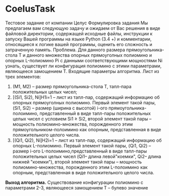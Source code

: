 # CoelusTask
Тестовое задание от компании Целус 
 Формулировка задания
Мы предлагаем вам следующую задачу и ожидаем от Вас решения в виде файловой
директории, содержащей исходные файлы, инструкции к запуску Вашей
программы на языке Python (3.4 +) и комментарии, относящиеся к логике вашей
программы, оценить его сложность и затраченную память.
Проблема. Для данного размера прямоугольника-стола T и данного множества
опорных прямоуголных полиомино и опорных L-полиомино Pi с данными
соответствующими мощностями Ni узнать, существует ли конфигурация полиомино с этими параметрами, являющееся замощением T.
Входящие параметры алгоритма. Лист из трех элементов:
1. (M1, M2) – размер прямоугольника-стола T, тапл-пара положительных
целых чисел;
2. [(Si1, Si2), Ni]H1i=1 – лист из тапл-пар, содержащий информацию об опорных
прямоуголных полиомино. Первый элемент такой пары, (Si1, Si2) – размер (ширина
с высотой) i-ого прямоугольника-полоимино, представленный в виде тапл-пары
положительных целых чисел с условием Si1 ≥ Si2, второй элемент такой пары –
мощность полиомино-множества, порожденного этим прямоугольником-полоимино как опорным, представленная в виде положительного целого числа.
3. [(Qi1, Qi2), Ni]H2i=1 – лист из тапл-пар, содержащий информацию об опорных L-полиомино. 
Первый элемент такой пары, (Qi1, Qi2) – размер i-ого L-полоимино,представленный в виде тапл-пары положительных целых чисел
(Qi1– длина левой"коемки", Qi2– длина нижней "коемки"), второй элемент такой пары – мощность
полиомино-множества, порожденного этим L-полоимино как опорным, представленная в виде положительного целого числа.

__Выход алгоритма.__ 
Существование конфигурации полиомино с параметрами 2-3,
являющееся замощением T – булево значение

